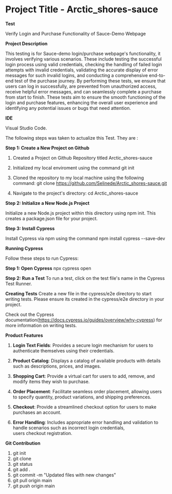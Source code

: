  # Project Title - Arctic_shores-sauce

 **Test**

 Verify Login and Purchase Functionality of Sauce-Demo Webpage

 **Project Description**

 This testing is for Sauce-demo login/purchase webpage's functionality, it involves verifying various scenarios. These include testing 
 the successful login process using valid credentials, checking the handling of failed login attempts with invalid credentials, 
 validating the accurate display of error messages for such invalid logins, and conducting a comprehensive end-to-end test of the 
 purchase journey. By performing these tests, we ensure that users can log in successfully, are prevented from unauthorized access, 
 receive helpful error messages, and can seamlessly complete a purchase from start to finish. These tests aim to ensure the smooth 
 functioning of the login and purchase features, enhancing the overall user experience and identifying any potential issues or bugs 
 that need attention.

 **IDE**

 Visual Studio Code.


 The following steps was taken to actualize this Test. They are :

 **Step 1: Create a New Project on Github**
 
 1. Created a Project on Github Repository titled Arctic_shores-sauce
    
 2. Initialized my local enviroment using the command git init

 3. Cloned the repository to my local machine using the following command: git clone https://github.com/Selinede/Arctic_shores-sauce.git

 4. Navigate to the project's directory: cd Arctic_shores-sauce
    

 **Step 2: Initialize a New Node.js Project**

Initialize a new Node.js project within this directory using npm init. This creates a package.json file for your project.


**Step 3: Install Cypress**

Install Cypress via npm using the command npm install cypress --save-dev


**Running Cypress**

Follow these steps to run Cypress:

**Step 1: Open Cypress**
npx cypress open

**Step 2: Run a Test**
To run a test, click on the test file's name in the Cypress Test Runner.

**Creating Tests**
Create a new file in the cypress/e2e directory to start writing tests. Please ensure its created in the cypress/e2e directory in your project.

Check out the Cypress documentation(https://docs.cypress.io/guides/overview/why-cypress) for more information on writing tests.


 **Product Features**
 
 1. **Login Text Fields**: Provides a secure login mechanism for users to authenticate themselves using their credentials.

 2. **Product Catalog**: Displays a catalog of available products with details such as descriptions, prices, and images.

 3. **Shopping Cart**: Provide a virtual cart for users to add, remove, and modify items they wish to purchase.

 4. **Order Placement**: Facilitate seamless order placement, allowing users to specify quantity, product variations, and shipping 
    preferences.

 5. **Checkout**: Provide a streamlined checkout option for users to make purchases an account.

 6. **Error Handling**: Includes appropriate error handling and validation to handle scenarios such as incorrect login credentials,    
    users checkout registration.


 **Git Contribution**

 1. git init
 2. git clone
 3. git status
 4. git add .
 5. git commit -m "Updated files with new changes"
 6. git pull origin main
 7. git push origin main














